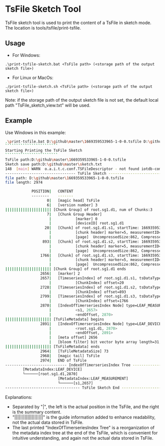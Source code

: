 <!--

    Licensed to the Apache Software Foundation (ASF) under one
    or more contributor license agreements.  See the NOTICE file
    distributed with this work for additional information
    regarding copyright ownership.  The ASF licenses this file
    to you under the Apache License, Version 2.0 (the
    "License"); you may not use this file except in compliance
    with the License.  You may obtain a copy of the License at

        http://www.apache.org/licenses/LICENSE-2.0

    Unless required by applicable law or agreed to in writing,
    software distributed under the License is distributed on an
    "AS IS" BASIS, WITHOUT WARRANTIES OR CONDITIONS OF ANY
    KIND, either express or implied.  See the License for the
    specific language governing permissions and limitations
    under the License.

-->

# TsFile Sketch Tool

TsFile sketch tool is used to print the content of a TsFile in sketch mode. The location is tools/tsfile/print-tsfile.

## Usage

-   For Windows:

```
.\print-tsfile-sketch.bat <TsFile path> (<storage path of the output sketch file>) 
```

-   For Linux or MacOs:

```
./print-tsfile-sketch.sh <TsFile path> (<storage path of the output sketch file>) 
```

Note: if the storage path of the output sketch file is not set, the default local path "TsFile_sketch_view.txt" will be used.

## Example

Use Windows in this example:

`````````````````````````bash
.\print-tsfile.bat D:\github\master\1669359533965-1-0-0.tsfile D:\github\master\sketch.txt
````````````````````````
Starting Printing the TsFile Sketch
````````````````````````
TsFile path:D:\github\master\1669359533965-1-0-0.tsfile
Sketch save path:D:\github\master\sketch.txt
148  [main] WARN  o.a.i.t.c.conf.TSFileDescriptor - not found iotdb-common.properties, use the default configs.
-------------------------------- TsFile Sketch --------------------------------
file path: D:\github\master\1669359533965-1-0-0.tsfile
file length: 2974

            POSITION|   CONTENT
            --------    -------
                   0|   [magic head] TsFile
                   6|   [version number] 3
||||||||||||||||||||| [Chunk Group] of root.sg1.d1, num of Chunks:3
                   7|   [Chunk Group Header]
                    |           [marker] 0
                    |           [deviceID] root.sg1.d1
                  20|   [Chunk] of root.sg1.d1.s1, startTime: 1669359533948 endTime: 1669359534047 count: 100 [minValue:-9032452783138882770,maxValue:9117677033041335123,firstValue:7068645577795875906,lastValue:-5833792328174747265,sumValue:5.795959009889246E19]
                    |           [chunk header] marker=5, measurementID=s1, dataSize=864, dataType=INT64, compressionType=SNAPPY, encodingType=RLE
                    |           [page]  UncompressedSize:862, CompressedSize:860
                 893|   [Chunk] of root.sg1.d1.s2, startTime: 1669359533948 endTime: 1669359534047 count: 100 [minValue:-8806861312244965718,maxValue:9192550740609853234,firstValue:1150295375739457693,lastValue:-2839553973758938646,sumValue:8.2822564314572677E18]
                    |           [chunk header] marker=5, measurementID=s2, dataSize=864, dataType=INT64, compressionType=SNAPPY, encodingType=RLE
                    |           [page]  UncompressedSize:862, CompressedSize:860
                1766|   [Chunk] of root.sg1.d1.s3, startTime: 1669359533948 endTime: 1669359534047 count: 100 [minValue:-9076669333460323191,maxValue:9175278522960949594,firstValue:2537897870994797700,lastValue:7194625271253769397,sumValue:-2.126008424849926E19]
                    |           [chunk header] marker=5, measurementID=s3, dataSize=864, dataType=INT64, compressionType=SNAPPY, encodingType=RLE
                    |           [page]  UncompressedSize:862, CompressedSize:860
||||||||||||||||||||| [Chunk Group] of root.sg1.d1 ends
                2656|   [marker] 2
                2657|   [TimeseriesIndex] of root.sg1.d1.s1, tsDataType:INT64, startTime: 1669359533948 endTime: 1669359534047 count: 100 [minValue:-9032452783138882770,maxValue:9117677033041335123,firstValue:7068645577795875906,lastValue:-5833792328174747265,sumValue:5.795959009889246E19]
                    |           [ChunkIndex] offset=20
                2728|   [TimeseriesIndex] of root.sg1.d1.s2, tsDataType:INT64, startTime: 1669359533948 endTime: 1669359534047 count: 100 [minValue:-8806861312244965718,maxValue:9192550740609853234,firstValue:1150295375739457693,lastValue:-2839553973758938646,sumValue:8.2822564314572677E18]
                    |           [ChunkIndex] offset=893
                2799|   [TimeseriesIndex] of root.sg1.d1.s3, tsDataType:INT64, startTime: 1669359533948 endTime: 1669359534047 count: 100 [minValue:-9076669333460323191,maxValue:9175278522960949594,firstValue:2537897870994797700,lastValue:7194625271253769397,sumValue:-2.126008424849926E19]
                    |           [ChunkIndex] offset=1766
                2870|   [IndexOfTimerseriesIndex Node] type=LEAF_MEASUREMENT
                    |           <s1, 2657>
                    |           <endOffset, 2870>
||||||||||||||||||||| [TsFileMetadata] begins
                2891|   [IndexOfTimerseriesIndex Node] type=LEAF_DEVICE
                    |           <root.sg1.d1, 2870>
                    |           <endOffset, 2891>
                    |   [meta offset] 2656
                    |   [bloom filter] bit vector byte array length=31, filterSize=256, hashFunctionSize=5
||||||||||||||||||||| [TsFileMetadata] ends
                2964|   [TsFileMetadataSize] 73
                2968|   [magic tail] TsFile
                2974|   END of TsFile
---------------------------- IndexOfTimerseriesIndex Tree -----------------------------
        [MetadataIndex:LEAF_DEVICE]
        └──────[root.sg1.d1,2870]
                        [MetadataIndex:LEAF_MEASUREMENT]
                        └──────[s1,2657]
---------------------------------- TsFile Sketch End ----------------------------------
`````````````````````````

Explanations:

-   Separated by "|", the left is the actual position in the TsFile, and the right is the summary content.
-   "||||||||||||||||||||" is the guide information added to enhance readability, not the actual data stored in TsFile.
-   The last printed "IndexOfTimerseriesIndex Tree" is a reorganization of the metadata index tree at the end of the TsFile, which is convenient for intuitive understanding, and again not the actual data stored in TsFile.
